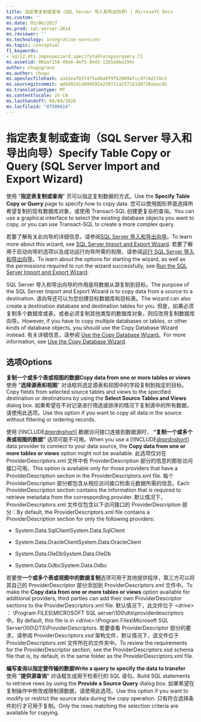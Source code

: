 ```yaml
---
title: 指定表复制或查询（SQL Server 导入和导出向导）| Microsoft Docs
ms.custom: ''
ms.date: 03/06/2017
ms.prod: sql-server-2014
ms.reviewer: ''
ms.technology: integration-services
ms.topic: conceptual
f1_keywords:
- sql12.dts.impexpwizard.specifytablecopyorquery.f1
ms.assetid: 08aa7158-40e6-4ef3-84d3-1265a8ba194c
author: chugugrace
ms.author: chugu
ms.openlocfilehash: a3d1eafb57475ed6a0f9fb20894fcc9718d1f0c2
ms.sourcegitcommit: ad4d92dce894592a259721a1571b1d8736abacdb
ms.translationtype: MT
ms.contentlocale: zh-CN
ms.lasthandoff: 08/04/2020
ms.locfileid: "87588614"
---
```

# <a name="specify-table-copy-or-query-sql-server-import-and-export-wizard"></a><span data-ttu-id="0744d-102">指定表复制或查询（SQL Server 导入和导出向导）</span><span class="sxs-lookup"><span data-stu-id="0744d-102">Specify Table Copy or Query (SQL Server Import and Export Wizard)</span></span>
  <span data-ttu-id="0744d-103">使用 "**指定表复制或查询**" 页可以指定复制数据的方式。</span><span class="sxs-lookup"><span data-stu-id="0744d-103">Use the **Specify Table Copy or Query** page to specify how to copy data.</span></span> <span data-ttu-id="0744d-104">您可以使用图形界面选择所希望复制的现有数据库对象，或使用 Transact-SQL 创建更复杂的查询。</span><span class="sxs-lookup"><span data-stu-id="0744d-104">You can use a graphical interface to select the existing database objects you want to copy, or you can use Transact-SQL to create a more complex query.</span></span>  
  
 <span data-ttu-id="0744d-105">若要了解有关此向导的详细信息，请参阅[SQL Server 导入和导出向导](import-and-export-data-with-the-sql-server-import-and-export-wizard.md)。</span><span class="sxs-lookup"><span data-stu-id="0744d-105">To learn more about this wizard, see [SQL Server Import and Export Wizard](import-and-export-data-with-the-sql-server-import-and-export-wizard.md).</span></span> <span data-ttu-id="0744d-106">若要了解用于启动向导的选项以及成功运行向导所需的权限，请参阅[运行 SQL Server 导入和导出向导](start-the-sql-server-import-and-export-wizard.md)。</span><span class="sxs-lookup"><span data-stu-id="0744d-106">To learn about the options for starting the wizard, as well as the permissions required to run the wizard successfully, see [Run the SQL Server Import and Export Wizard](start-the-sql-server-import-and-export-wizard.md).</span></span>  
  
 <span data-ttu-id="0744d-107">SQL Server 导入和导出向导的作用是将数据从源复制到目标。</span><span class="sxs-lookup"><span data-stu-id="0744d-107">The purpose of the SQL Server Import and Export Wizard is to copy data from a source to a destination.</span></span> <span data-ttu-id="0744d-108">该向导还可以为您创建目标数据库和目标表。</span><span class="sxs-lookup"><span data-stu-id="0744d-108">The wizard can also create a destination database and destination tables for you.</span></span> <span data-ttu-id="0744d-109">但是，如果必须复制多个数据库或表，或者必须复制其他类型的数据库对象，则应改用复制数据库向导。</span><span class="sxs-lookup"><span data-stu-id="0744d-109">However, if you have to copy multiple databases or tables, or other kinds of database objects, you should use the Copy Database Wizard instead.</span></span> <span data-ttu-id="0744d-110">有关详细信息，请参阅 [Use the Copy Database Wizard](../../relational-databases/databases/use-the-copy-database-wizard.md)。</span><span class="sxs-lookup"><span data-stu-id="0744d-110">For more information, see [Use the Copy Database Wizard](../../relational-databases/databases/use-the-copy-database-wizard.md).</span></span>  
  
## <a name="options"></a><span data-ttu-id="0744d-111">选项</span><span class="sxs-lookup"><span data-stu-id="0744d-111">Options</span></span>  
 <span data-ttu-id="0744d-112">**复制一个或多个表或视图的数据**</span><span class="sxs-lookup"><span data-stu-id="0744d-112">**Copy data from one or more tables or views**</span></span>  
 <span data-ttu-id="0744d-113">使用 "**选择源表和视图**" 对话框将选定源表和视图中的字段复制到指定的目标。</span><span class="sxs-lookup"><span data-stu-id="0744d-113">Copy fields from selected source tables and views to the specified destination or destinations by using the **Select Source Tables and Views** dialog box.</span></span> <span data-ttu-id="0744d-114">如果希望在不对记录进行筛选或排序的情况下复制源中的所有数据，请使用此选项。</span><span class="sxs-lookup"><span data-stu-id="0744d-114">Use this option if you want to copy all data in the source without filtering or ordering records.</span></span>  
  
 <span data-ttu-id="0744d-115">使用 [!INCLUDE[dnprdnshort](../../includes/dnprdnshort-md.md)] 数据访问接口连接到数据源时， **“复制一个或多个表或视图的数据”** 选项可能不可用。</span><span class="sxs-lookup"><span data-stu-id="0744d-115">When you use a [!INCLUDE[dnprdnshort](../../includes/dnprdnshort-md.md)] data provider to connect to your data source, the **Copy data from one or more tables or views** option might not be available.</span></span> <span data-ttu-id="0744d-116">此选项仅对在 ProviderDescriptors.xml 文件中有 ProviderDescription 部分的信息的那些访问接口可用。</span><span class="sxs-lookup"><span data-stu-id="0744d-116">This option is available only for those providers that have a ProviderDescription section in the ProviderDescriptors.xml file.</span></span> <span data-ttu-id="0744d-117">每个 ProviderDescription 部分都包含从相应访问接口检索元数据所需的信息。</span><span class="sxs-lookup"><span data-stu-id="0744d-117">Each ProviderDescription section contains the information that is required to retrieve metadata from the corresponding provider.</span></span> <span data-ttu-id="0744d-118">默认情况下，ProviderDescriptors.xml 文件仅包含以下访问接口的 ProviderDescription 部分：</span><span class="sxs-lookup"><span data-stu-id="0744d-118">By default, the ProviderDescriptors.xml file contains a ProviderDescription section for only the following providers:</span></span>  
  
-   <span data-ttu-id="0744d-119">System.Data.SqlClient</span><span class="sxs-lookup"><span data-stu-id="0744d-119">System.Data.SqlClient</span></span>  
  
-   <span data-ttu-id="0744d-120">System.Data.OracleClient</span><span class="sxs-lookup"><span data-stu-id="0744d-120">System.Data.OracleClient</span></span>  
  
-   <span data-ttu-id="0744d-121">System.Data.OleDb</span><span class="sxs-lookup"><span data-stu-id="0744d-121">System.Data.OleDb</span></span>  
  
-   <span data-ttu-id="0744d-122">System.Data.Odbc</span><span class="sxs-lookup"><span data-stu-id="0744d-122">System.Data.Odbc</span></span>  
  
 <span data-ttu-id="0744d-123">若要使**一个或多个表或视图中的数据复制**选项可用于其他提供程序，第三方可以将其自己的 ProviderDescriptor 部分添加到 ProviderDescriptors.xml 文件中。</span><span class="sxs-lookup"><span data-stu-id="0744d-123">To make the **Copy data from one or more tables or views** option available for additional providers, third parties can add their own ProviderDescriptor sections to the ProviderDescriptors.xml file.</span></span> <span data-ttu-id="0744d-124">默认情况下，此文件位于 \<*drive*> ： \Program FILES\MICROSOFT SQL server\100\dts\providerdescriptors 中。</span><span class="sxs-lookup"><span data-stu-id="0744d-124">By default, this file is in \<*drive*>:\Program Files\Microsoft SQL Server\100\DTS\ProviderDescriptors.</span></span> <span data-ttu-id="0744d-125">若要查看 ProviderDescriptor 部分的要求，请参阅 ProviderDescriptors.xsd 架构文件，默认情况下，该文件位于 ProviderDescriptors.xml 文件所在的文件夹中。</span><span class="sxs-lookup"><span data-stu-id="0744d-125">To review the requirements for the ProviderDescriptor section, see the ProviderDescriptors.xsd schema file that is, by default, in the same folder as the ProviderDescriptors.xml file.</span></span>  
  
 <span data-ttu-id="0744d-126">**编写查询以指定要传输的数据**</span><span class="sxs-lookup"><span data-stu-id="0744d-126">**Write a query to specify the data to transfer**</span></span>  
 <span data-ttu-id="0744d-127">使用 "**提供源查询**" 对话框生成用于检索行的 SQL 语句。</span><span class="sxs-lookup"><span data-stu-id="0744d-127">Build SQL statements to retrieve rows by using the **Provide a Source Query** dialog box.</span></span> <span data-ttu-id="0744d-128">如果希望在复制操作中修改或限制源数据，请使用此选项。</span><span class="sxs-lookup"><span data-stu-id="0744d-128">Use this option if you want to modify or restrict the source data during the copy operation.</span></span> <span data-ttu-id="0744d-129">只有符合选择条件的行才可用于复制。</span><span class="sxs-lookup"><span data-stu-id="0744d-129">Only the rows matching the selection criteria are available for copying.</span></span>  
  
  
